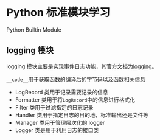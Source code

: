 # Python 标准模块学习

Python Builtin Module

## logging 模块

logging 模块主要是实现事件日志功能，其官方文档为[logging](https://docs.python.org/3/library/logging.html)。

`__code__`用于获取函数的编译后的字节码以及函数相关信息

- LogRecord 类用于记录需要记录的信息
- Formatter 类用于将`LogRecord`中的信息进行格式化
- Filter 类用于过滤指定的日志记录
- Handler 类用于指定日志的目的地，标准输出还是文件等
- Manager 类用于管理层次化的 logger
- Logger 类是用于利用日志的接口类
